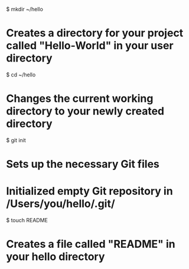 $ mkdir ~/hello
# Creates a directory for your project called "Hello-World" in your user directory

$ cd ~/hello
# Changes the current working directory to your newly created directory

$ git init
# Sets up the necessary Git files
# Initialized empty Git repository in /Users/you/hello/.git/

$ touch README
# Creates a file called "README" in your hello directory
